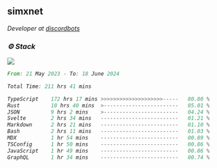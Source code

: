 <h2>simxnet</h2>
<p><em>Developer at <a href="https://github.com/dbotslist">discordbots</a></p>

### ⚙️ Stack
![](https://skillicons.dev/icons?i=git,docker,js,ts,cloudflare,css,deno,express,cpp,rust,arduino,graphql,html,nestjs,react,apollo,bash,lua,nextjs,nodejs,ps,powershell,neovim,postgres,tailwind,prisma)

<!--START_SECTION:waka-->

```rust
From: 21 May 2023 - To: 18 June 2024

Total Time: 211 hrs 41 mins

TypeScript    172 hrs 17 mins >>>>>>>>>>>>>>>>>>>>-----   80.80 %
Rust          10 hrs 40 mins  >------------------------   05.01 %
JSON          9 hrs 2 mins    >------------------------   04.24 %
Svelte        2 hrs 34 mins   -------------------------   01.21 %
Markdown      2 hrs 21 mins   -------------------------   01.10 %
Bash          2 hrs 11 mins   -------------------------   01.03 %
MDX           1 hr 54 mins    -------------------------   00.89 %
TSConfig      1 hr 50 mins    -------------------------   00.86 %
JavaScript    1 hr 49 mins    -------------------------   00.86 %
GraphQL       1 hr 34 mins    -------------------------   00.74 %
```

<!--END_SECTION:waka-->


<!--
<p align="center">
     <a href="https://discord.gg/HhybNhchcC"><img src="https://invidget.switchblade.xyz/sejc7TnX6N" align="center" ><a>
</p> 
-->
